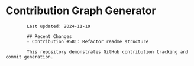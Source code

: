 # Contribution Graph Generator
            
            Last updated: 2024-11-19
            
            ## Recent Changes
            - Contribution #581: Refactor readme structure
            
            This repository demonstrates GitHub contribution tracking and commit generation.
        